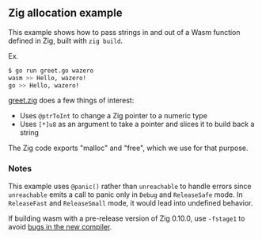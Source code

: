 ## Zig allocation example

This example shows how to pass strings in and out of a Wasm function defined in
Zig, built with `zig build`.

Ex.
```bash
$ go run greet.go wazero
wasm >> Hello, wazero!
go >> Hello, wazero!
```

[greet.zig](testdata/greet.zig) does a few things of interest:
* Uses `@ptrToInt` to change a Zig pointer to a numeric type
* Uses `[*]u8` as an argument to take a pointer and slices it to build back a
  string

The Zig code exports "malloc" and "free", which we use for that purpose.

### Notes

This example uses `@panic()` rather than `unreachable` to handle errors
since `unreachable` emits a call to panic only in `Debug` and `ReleaseSafe`
mode. In `ReleaseFast` and `ReleaseSmall` mode, it would lead into undefined
behavior.

If building wasm with a pre-release version of Zig 0.10.0, use `-fstage1` to
avoid [bugs in the new compiler][1].

[1]: https://github.com/ziglang/zig/wiki/Self-Hosted-Compiler-Upgrade-Guide#is-it-time-to-upgrade
